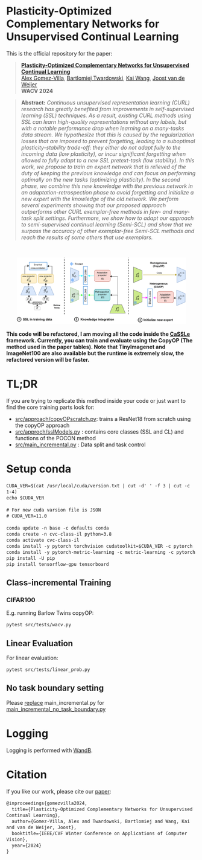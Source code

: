  # Plasticity-Optimized Complementary Networks for Unsupervised Continual Learning

This is the official repository for the paper:
> **[Plasticity-Optimized Complementary Networks for Unsupervised Continual Learning](https://arxiv.org/abs/)**<br>
> [Alex Gomez-Villa](https://scholar.google.com/citations?user=A2dhwNgAAAAJ&hl=en), [Bartlomiej Twardowski](https://scholar.google.com/citations?user=8yywECgAAAAJ&hl), [Kai Wang](https://scholar.google.com/citations?user=j14vd0wAAAAJ&hl), [Joost van de Weijer](https://scholar.google.com/citations?user=Gsw2iUEAAAAJ&hl)<br>
> **WACV 2024**

> **Abstract:** *Continuous unsupervised representation learning (CURL) research has greatly benefited from improvements in self-supervised learning (SSL) techniques.  As a result, existing CURL methods using SSL can learn high-quality representations without any labels, but with a notable performance drop when learning on a many-tasks data stream.
We hypothesize that this is caused by the regularization losses that are imposed to prevent forgetting, leading to a suboptimal plasticity-stability trade-off: they either do not adapt fully to the incoming data (low plasticity), or incur significant forgetting when allowed to fully adapt to a new SSL pretext-task (low stability). In this work, we propose to train an expert network that is relieved of the duty of keeping the previous knowledge and can focus on performing optimally on the new tasks (optimizing plasticity). In the second phase, we combine this new knowledge with the previous network in an adaptation-retrospection phase to avoid forgetting and initialize a new expert with the knowledge of the old network. We perform several experiments showing that our proposed approach outperforms other CURL exemplar-free methods in few- and many-task split settings. Furthermore, we show how to adapt our approach to semi-supervised continual learning (Semi-SCL) and show that we surpass the accuracy of other exemplar-free Semi-SCL methods and reach the results of some others that use exemplars.*
<br>

<p align="center" float="left">
    <img src="./figs/method2-1.png"/ width=89%> 
    
</p>

**This code will be refactored, I am moving all the code inside the [CaSSLe](https://github.com/DonkeyShot21/cassle) framework. Currently, you can train and evaluate using the CopyOP (The method used in the paper tables). Note that TinyImagenet and ImageNet100 are also available but the runtime is extremely slow, the refactored version will be faster.**


# TL;DR
If you are trying to replicate this method inside your code or just want to find the core training parts look for:
- [src/approach/copyOPscratch.py](https://github.com/alviur/pocon_wacv2024/blob/main/src/approach/copyOPscratch.py): trains a ResNet18 from scratch using the copyOP approach
- [src/approch/sslModels.py](https://github.com/alviur/pocon_wacv2024/blob/main/src/approach/sslModels.py) : contains core classes (SSL and CL) and functions of the POCON method
- [src/main_incremental.py](https://github.com/alviur/pocon_wacv2024/blob/main/src/main_incremental.py) : Data split and task control

# Setup conda

```
CUDA_VER=$(cat /usr/local/cuda/version.txt | cut -d' ' -f 3 | cut -c 1-4)
echo $CUDA_VER

# For new cuda varsion file is JSON
# CUDA_VER=11.0

conda update -n base -c defaults conda
conda create -n cvc-class-il python=3.8
conda activate cvc-class-il
conda install -y pytorch torchvision cudatoolkit=$CUDA_VER -c pytorch
conda install -y pytorch-metric-learning -c metric-learning -c pytorch
pip install -U pip
pip install tensorflow-gpu tensorboard

```
## Class-incremental Training
### CIFAR100
E.g. running Barlow Twins copyOP:
```
pytest src/tests/wacv.py
```

## Linear Evaluation
For linear evaluation:
```
pytest src/tests/linear_prob.py
```

## No task boundary setting

Please [replace](https://github.com/alviur/pocon_wacv2024/blob/b628634aff5a31b1dcf719406c9e8491d8db80af/src/tests/__init__.py#L7) main_incremental.py for [main_incremental_no_task_boundary.py](https://github.com/alviur/pocon_wacv2024/blob/main/src/main_incremental_no_task_boundary.py)

# Logging
Logging is performed with [WandB](https://wandb.ai/site). 
# Citation
If you like our work, please cite our [paper](https://arxiv.org/):
```
@inproceedings{gomezvilla2024,
  title={Plasticity-Optimized Complementary Networks for Unsupervised Continual Learning},
  author={Gomez-Villa, Alex and Twardowski, Bartlomiej and Wang, Kai and van de Weijer, Joost},
  booktitle={IEEE/CVF Winter Conference on Applications of Computer Vision},
  year={2024}
}